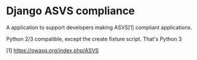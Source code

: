 Django ASVS compliance
======================

A application to support developers making ASVS[1] compliant applications.

Python 2/3 compatible, except the create fixture script. That's Python 3

[1] https://owasp.org/index.php/ASVS
